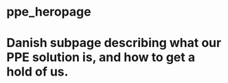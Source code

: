 # ppe_heropage

# Danish subpage describing what our PPE solution is, and how to get a hold of us. 

